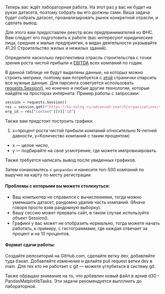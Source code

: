 Теперь вас ждёт лабораторная работа. На этот раз у вас не будет на руках датасета, поэтому собрать вы его должны сами.
Ваша задача будет собрать датасет, проанализировать рынок конкретной отрасли, и сделать вывод.

Для этого вам предоставлен реестр всех предпринимателей из ФНС. 
Вам следует его подготовить к работе (вас интересуют юридические лица, средние и малые предприятия, в видах деятельности указывайте 41.20 Строительство жилых и нежилых зданий).

Определите насколько перспективна отрасль строительства с точки зрения роста чистой прибыли и [EBITDA](https://xn--80aapampemcchfmo7a3c9ehj.xn--p1ai/news/chto-takoe-ebitda/#:~:text=EBITDA%2520%253D%2520%25D0%259F%25D1%2587%2520%252B%2520%25D0%259D%25D0%259F%2520%252B%2520%25D0%259F%25D1%2580,%25D0%25A4%25D0%25BE%25D1%2580%25D0%25BC%25D1%2583%25D0%25BB%25D0%25B0%2520%25D0%25BF%25D0%25BE%25D0%25B7%25D0%25B2%25D0%25BE%25D) всех компаний по годам.

В данной таблице не будут выделены данные, на которых можно строить метрики, поэтому вам потребуется с [этой](https://bo.nalog.ru/) странички спарсить все нужные данные. Для парсинга советуется использовать [requests.Session()](https://requests.readthedocs.io/en/latest/user/advanced/), но конечно и любые другие технологии, которые найдёте на просторах интернета. Пример работы с запросами:
```python
session = requests.Session()
res = session.get(f"https://bo.nalog.ru/advanced-search/organizations/search?query={здесь указывается ИНН}&page=0").json()
org_id = res["content"][0]["id"]
```
Также вам предстоит построить графики:
1. x=процент роста чистой прибыли компаний относительно N-летней давности, y=Количество компаний с таким процентом)
* x — целое число,
* y — подбирайте на своё усмотрение, где можете импровизировать.

Также требуется написать вывод после увиденных графиков.

Затем ознакомьтесь с `geopandas` и нанесите топ-500 компаний по выручке на карту по месту регистрации.

#### Проблемы с которыми вы можете столкнуться:
* Ваш компьютер не справился с вычислениями, тогда можно уменьшить датасет, рандомно удалив часть компаний. (Иначе говоря просто взяв рандомную выборку).
* Вашу сессию может прервать сайт, в таком случае используйте объект Session().
* Графики у вас может не отобразить нормально, тогда можете начать работать, к примеру, с гистограммами, где каждая отвечает за процент и на 10 процентов.

#### Формат сдачи работы:
Создайте репозиторий на GitHub.com, сделайте ветку dev, добавляйте туда бэкап. Добавляйте изменения и делайте pull request ветки dev в main. Для тех кто не работает с git — можете углубиться в систему git.

Также обращаю внимание на то, что добавлен новый файл в архив d30 - PandasMatplotlibTasks. Эти задачи рекомендуется выполнить до лабораторной.
